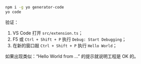 ```sh
npm i -g yo generator-code
yo code
```

验证：

1. VS Code 打开 `src/extension.ts`；
2. F5 或 `Ctrl + Shift + P` 执行 `Debug: Start Debugging`；
3. 在新的窗口敲 `Ctrl + Shift + P` 执行 `Hello World`；

如果出现类似：“Hello World from ...” 的提示就说明工程是 OK 的。
